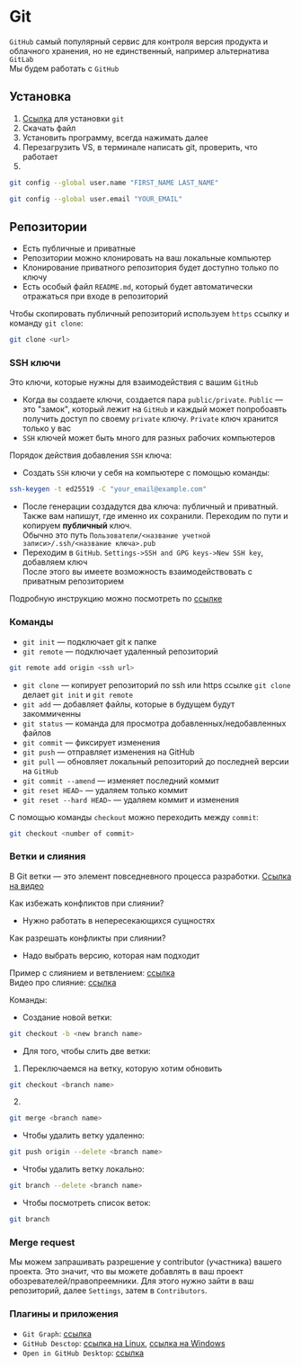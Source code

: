 # Git

`GitHub` самый популярный сервис для контроля версия продукта и облачного хранения, но не единственный, например альтернатива `GitLab` \
Мы будем работать с `GitHub`

## Установка

1. [Ссылка](https://git-scm.com/downloads) для установки `git`
2. Скачать файл
3. Установить программу, всегда нажимать далее
4. Перезагрузить VS, в терминале написать git, проверить, что работает
5.

```sh
git config --global user.name "FIRST_NAME LAST_NAME"
```

```sh
git config --global user.email "YOUR_EMAIL"
```

## Репозитории

- Есть публичные и приватные
- Репозитории можно клонировать на ваш локальные компьютер
- Клонирование приватного репозитория будет доступно только по ключу
- Есть особый файл `README.md`, который будет автоматически отражаться при входе в репозиторий

Чтобы скопировать публичный репозиторий используем `https` ссылку и команду `git clone`:

```sh
git clone <url>
```

### SSH ключи

Это ключи, которые нужны для взаимодействия с вашим `GitHub`

- Когда вы создаете ключи, создается пара `public/private`. `Public` — это "замок", который лежит на `GitHub` и каждый может попробоавть получить доступ по своему `private` ключу. `Private` ключ хранится только у вас
- `SSH` ключей может быть много для разных рабочих компьютеров

Порядок действия добавления `SSH` ключа:

- Создать `SSH` ключи у себя на компьютере с помощью команды:

 ```sh
 ssh-keygen -t ed25519 -C "your_email@example.com"
 ```

- После генерации создадутся два ключа: публичный и приватный. Также вам напишут, где именно их сохранили. Переходим по пути и копируем **публичный** ключ. \
Обычно это путь `Пользователи/<название учетной записи>/.ssh/<название ключа>.pub`
- Переходим в `GitHub`. `Settings->SSH and GPG keys->New SSH key`, добавляем ключ \
После этого вы имеете возможность взаимодействовать с приватным репозиторием

Подробную инструкцию можно посмотреть по [ссылке](https://bogdanov-blog.ru/generatsiya-ssh-klyuchej-dlya-github/)

### Команды

- `git init` — подключает git к папке
- `git remote` —  подключает удаленный репозиторий

```sh
git remote add origin <ssh url>
```

- `git clone` — копирует репозиторий по ssh или https ссылке
`git clone` делает `git init` и `git remote`
- `git add` — добавляет файлы, которые в будущем будут закоммиченны
- `git status` — команда для просмотра добавленных/недобавленных файлов
- `git commit` — фиксирует изменения
- `git push` — отправляет изменения на GitHub
- `git pull` — обновляет локальный репозиторий до последней версии на `GitHub`
- `git commit --amend` — изменяет последний коммит
- `git reset HEAD~` — удаляем только коммит
- `git reset --hard HEAD~` — удаляем коммит и изменения

С помощью команды `checkout` можно переходить между `commit`:

```sh
git checkout <number of commit>
```

### Ветки и слияния

В Git ветки — это элемент повседневного процесса разработки.
[Ссылка на видео](https://www.youtube.com/watch?v=ydtgQSaUzw0)

Как избежать конфликтов при слиянии?

- Нужно работать в непересекающихся сущностях

Как разрешать конфликты при слиянии?

- Надо выбрать версию, которая нам подходит

Пример с слиянием и ветвлением: [ссылка](https://git-scm.com/book/ru/v2/%D0%92%D0%B5%D1%82%D0%B2%D0%BB%D0%B5%D0%BD%D0%B8%D0%B5-%D0%B2-Git-%D0%9E%D1%81%D0%BD%D0%BE%D0%B2%D1%8B-%D0%B2%D0%B5%D1%82%D0%B2%D0%BB%D0%B5%D0%BD%D0%B8%D1%8F-%D0%B8-%D1%81%D0%BB%D0%B8%D1%8F%D0%BD%D0%B8%D1%8F) \
Видео про слияние: [ссылка](https://www.youtube.com/watch?v=g--N6QHbt6Q)

Команды:

- Создание новой ветки:

```sh
git checkout -b <new branch name>
```

- Для того, чтобы слить две ветки:

1. Переключаемся на ветку, которую хотим обновить

```sh
git checkout <branch name>
```

2.

```sh
git merge <branch name>
```

- Чтобы удалить ветку удаленно:

```sh
git push origin --delete <branch name>
```

- Чтобы удалить ветку локально:

```sh
git branch --delete <branch name>
```

- Чтобы посмотреть список веток:

```sh
git branch
```

### Merge request

Мы можем запрашивать разрешение у contributor (участника) вашего проекта. Это значит, что вы можете добавлять в ваш проект обозревателей/правопреемники.
Для этого нужно зайти в ваш репозиторий, далее `Settings`, затем в `Contributors`.

### Плагины и приложения

- `Git Graph`: [ссылка](https://marketplace.visualstudio.com/items?itemName=mhutchie.git-graph)
- `GitHub Desctop`: [ссылка на Linux](https://gist.github.com/berkorbay/6feda478a00b0432d13f1fc0a50467f1), [ссылка на Windows](https://desktop.github.com/)
- `Open in GitHub Desktop`: [ссылка](https://marketplace.visualstudio.com/items?itemName=wraith13.open-in-github-desktop)
